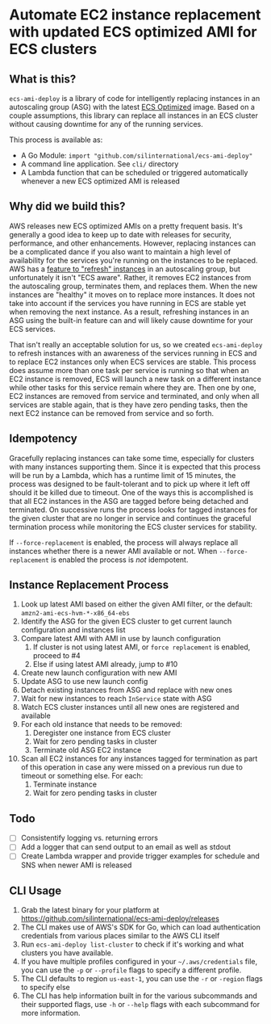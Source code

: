 # Automate EC2 instance replacement with updated ECS optimized AMI for ECS clusters

## What is this?
`ecs-ami-deploy` is a library of code for intelligently replacing instances in an autoscaling group (ASG) with
the latest [ECS Optimized](https://docs.aws.amazon.com/AmazonECS/latest/developerguide/ecs-optimized_AMI.html) image. 
Based on a couple assumptions, this library can replace all instances in an ECS cluster without causing downtime for 
any of the running services.

This process is available as:
 - A Go Module: `import "github.com/silinternational/ecs-ami-deploy"`
 - A command line application. See `cli/` directory
 - A Lambda function that can be scheduled or triggered automatically whenever a new ECS optimized AMI is released

## Why did we build this?
AWS releases new ECS optimized AMIs on a pretty frequent basis. It's generally a good idea to keep up to 
date with releases for security, performance, and other enhancements. However, replacing instances can be
a complicated dance if you also want to maintain a high level of availability for the services you're 
running on the instances to be replaced. AWS has a 
[feature to "refresh" instances](https://docs.aws.amazon.com/autoscaling/ec2/userguide/asg-instance-refresh.html) 
in an autoscaling group, but unfortunately it isn't "ECS aware". Rather, it removes EC2 instances from the autoscaling group, 
terminates them, and replaces them. When the new instances are "healthy" it moves on to replace more instances.
It does not take into account if the services you have running in ECS are stable yet when removing the next instance.
As a result, refreshing instances in an ASG using the built-in feature can and will likely cause downtime for your
ECS services. 

That isn't really an acceptable solution for us, so we created `ecs-ami-deploy` to refresh instances with
an awareness of the services running in ECS and to replace EC2 instances only when ECS services are stable. This
process does assume more than one task per service is running so that when an EC2 instance is removed, ECS
will launch a new task on a different instance while other tasks for this service remain where they are. Then 
one by one, EC2 instances are removed from service and terminated, and only when all services are stable again, that is
they have zero pending tasks, then the next EC2 instance can be removed from service and so forth. 

## Idempotency
Gracefully replacing instances can take some time, especially for clusters with many instances supporting them. Since 
it is expected that this process will be run by a Lambda, which has a runtime limit of 15 minutes, the process was 
designed to be fault-tolerant and to pick up where it left off should it be killed due to timeout. One of the ways 
this is accomplished is that all EC2 instances in the ASG are tagged before being detached and terminated. On successive runs
the process looks for tagged instances for the given cluster that are no longer in service and continues the graceful 
termination process while monitoring the ECS cluster services for stability.

If `--force-replacement` is enabled, the process will always replace all instances whether there is a newer AMI 
available or not. When `--force-replacement` is enabled the process is _not_ idempotent.  

## Instance Replacement Process

 1. Look up latest AMI based on either the given AMI filter, or the default: `amzn2-ami-ecs-hvm-*-x86_64-ebs`
 2. Identify the ASG for the given ECS cluster to get current launch configuration and instances list
 3. Compare latest AMI with AMI in use by launch configuration
    1. If cluster is not using latest AMI, or `force replacement` is enabled, proceed to #4
    2. Else if using latest AMI already, jump to #10
 4. Create new launch configuration with new AMI
 5. Update ASG to use new launch config
 6. Detach existing instances from ASG and replace with new ones
 7. Wait for new instances to reach `InService` state with ASG
 8. Watch ECS cluster instances until all new ones are registered and available
 9. For each old instance that needs to be removed:
     1. Deregister one instance from ECS cluster
     2. Wait for zero pending tasks in cluster
     3. Terminate old ASG EC2 instance
 10. Scan all EC2 instances for any instances tagged for termination as part of this operation in case any 
     were missed on a previous run due to timeout or something else. For each:
     1. Terminate instance
     2. Wait for zero pending tasks in cluster
   
## Todo
 - [ ] Consistentify logging vs. returning errors
 - [ ] Add a logger that can send output to an email as well as stdout
 - [ ] Create Lambda wrapper and provide trigger examples for schedule and SNS when newer AMI is released

## CLI Usage
1. Grab the latest binary for your platform at https://github.com/silinternational/ecs-ami-deploy/releases
2. The CLI makes use of AWS's SDK for Go, which can load authentication credentials from various places similar to the 
   AWS CLI itself
3. Run `ecs-ami-deploy list-cluster` to check if it's working and what clusters you have available.
4. If you have multiple profiles configured in your `~/.aws/credentials` file, you can use the `-p` or `--profile` 
   flags to specify a different profile.
5. The CLI defaults to region `us-east-1`, you can use the `-r` or `-region` flags to specify else
6. The CLI has help information built in for the various subcommands and their supported flags, use `-h` or `--help` 
   flags with each subcommand for more information.
